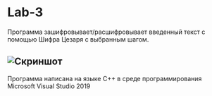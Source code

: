 # Lab-3

Программа зашифровывает/расшифровывает введенный текст с помощью Шифра Цезаря с выбранным шагом.

![Скриншот](https://user-images.githubusercontent.com/73394587/136711547-2a330c3a-e499-49d1-8460-f3bf79262dd6.png)
-------
Программа написана на языке C++ в среде программирования Microsoft Visual Studio 2019
